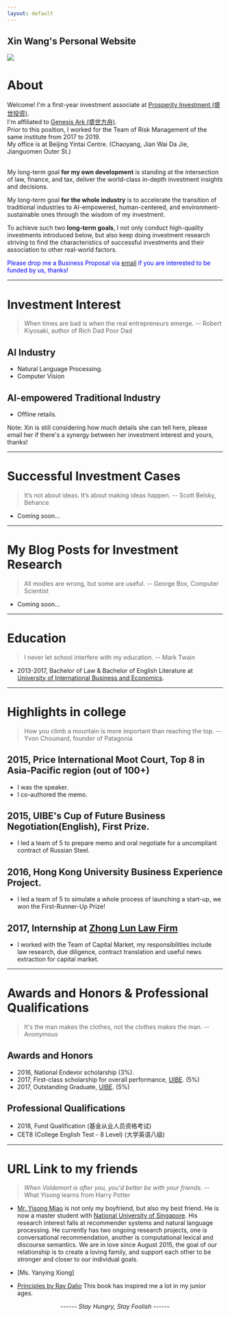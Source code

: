 ```yaml
---
layout: default
---
```


## Xin Wang's Personal Website

<img class="profile-picture" src="Xin-Thailand.jpeg">

# About

Welcome! I'm a first-year investment associate at [Prosperity Investment (盛世投资)](http://www.cgpinvestment.com). <br>
I'm affiliated to [Genesis Ark (盛世方舟)](http://www.ssfzchina.com/). <br>
Prior to this position, I worked for the Team of Risk Management of the same institute from 2017 to 2019.<br>
My office is at Beijing Yintai Centre. (Chaoyang, Jian Wai Da Jie, Jianguomen Outer St.) <br><br>

My long-term goal <b>for my own development</b> is standing at the intersection of law, finance, and tax, deliver the world-class in-depth investment insights and decisions.

My long-term goal <b>for the whole industry</b> is to accelerate the transition of traditional industries to AI-empowered, human-centered, and environment-sustainable ones through the wisdom of my investment.

To achieve such two <b>long-term goals</b>, I not only conduct high-quality investments introduced below, but also keep doing investment research striving to find the characteristics of successful investments and their association to other real-world factors.

<span style="color:blue">Please drop me a Business Proposal via [email](wangxin@cgpinvestment.com) if you are interested to be funded by us, thanks!</span>

---

# Investment Interest

> When times are bad is when the real entrepreneurs emerge. -- Robert Kiyosaki, author of Rich Dad Poor Dad

## AI Industry
- Natural Language Processing.
- Computer Vision

## AI-empowered Traditional Industry
- Offline retails.

Note: Xin is still considering how much details she can tell here, please email her if there's a synergy between her investment interest and yours, thanks!

---

# Successful Investment Cases

> It’s not about ideas. It’s about making ideas happen. -- Scott Belsky, Behance

- Coming soon...

---

# My Blog Posts for Investment Research

> All modles are wrong, but some are useful. -- George Box, Computer Scientist

- Coming soon...

---

# Education

> I never let school interfere with my education. -- Mark Twain

- 2013-2017, Bachelor of Law & Bachelor of English Literature at [University of International Business and Economics](https://www.uibe.edu.cn/).

---

# Highlights in college

> How you climb a mountain is more important than reaching the top. -- Yvon Chouinard, founder of Patagonia

## 2015, Price International Moot Court, Top 8 in Asia-Pacific region (out of 100+)<br>
- I was the speaker.<br>
- I co-authored the memo.

## 2015, UIBE's Cup of Future Business Negotiation(English), First Prize.<br>
- I led a team of 5 to prepare memo and oral negotiate for a uncompliant contract of Russian Steel.

## 2016, Hong Kong University Business Experience Project.
- I led a team of 5 to simulate a whole process of launching a start-up, we won the First-Runner-Up Prize!

## 2017, Internship at [Zhong Lun Law Firm](http://www.zhonglun.com/en/)
- I worked with the Team of Capital Market, my responsibilities include law research, due diligence, contract translation and useful news extraction for capital market.

---

# Awards and Honors & Professional Qualifications

> It's the man makes the clothes, not the clothes makes the man. -- Anonymous

## Awards and Honors
- 2016, National Endevor scholarship (3%).
- 2017, First-class scholarship for overall performance, [UIBE](https://www.uibe.edu.cn). (5%)
- 2017, Outstanding Graduate, [UIBE](https://www.uibe.edu.cn). (5%)

## Professional Qualifications
- 2018, Fund Qualification (基金从业人员资格考试)
- CET8 (College English Test - 8 Level) (大学英语八级)

---

# URL Link to my friends

> *When Voldemort is after you, you'd better be with your friends*. -- What Yisong learns from Harry Potter

- [Mr. Yisong Miao](https://yisong.me) is not only my boyfriend, but also my best friend. He is now a master student with [National University of Singapore](http://www.nus.edu.sg). His research interest falls at recommender systems and natural language processing. He currently has two ongoing research projects, one is conversational recommendation, another is computational lexical and discourse semantics. We are in love since August 2015, the goal of our relationship is to create a loving family, and support each other to be stronger and closer to our individual goals.

- [Ms. Yanying Xiong]

<!-- - [Mr. Xiaoyu Ding]

- [Ms. Xiaoyu Liu] -->

- [Principles by Ray Dalio](https://www.principles.com/) This book has inspired me a lot in my junior ages.


<body>
<script type="text/javascript" id="clustrmaps" src="//cdn.clustrmaps.com/map_v2.js?cl=ffffff&w=200&t=tt&d=gfr3bhlw6QJainwiT9vqi6jdzrDJsN5yWdzz5R8LWyo&co=52bfed"></script>
</body>

<center><i>------ Stay Hungry, Stay Foolish ------</i><br><br><br></center>



